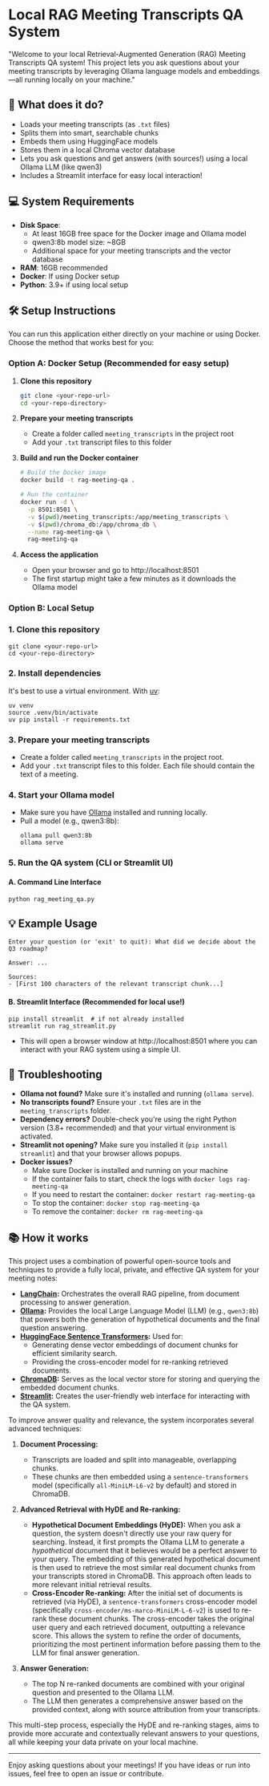 # Local RAG Meeting Transcripts QA System

"Welcome to your local Retrieval-Augmented Generation (RAG) Meeting Transcripts QA system! This project lets you ask questions about your meeting transcripts by leveraging Ollama language models and embeddings—all running locally on your machine."

## 🚀 What does it do?
- Loads your meeting transcripts (as `.txt` files)
- Splits them into smart, searchable chunks
- Embeds them using HuggingFace models
- Stores them in a local Chroma vector database
- Lets you ask questions and get answers (with sources!) using a local Ollama LLM (like qwen3)
- Includes a Streamlit interface for easy local interaction!

## 💻 System Requirements

- **Disk Space**: 
  - At least 16GB free space for the Docker image and Ollama model
  - qwen3:8b model size: ~8GB
  - Additional space for your meeting transcripts and the vector database
- **RAM**: 16GB recommended
- **Docker**: If using Docker setup
- **Python**: 3.9+ if using local setup

## 🛠️ Setup Instructions

You can run this application either directly on your machine or using Docker. Choose the method that works best for you:

### Option A: Docker Setup (Recommended for easy setup)

1. **Clone this repository**
   ```bash
   git clone <your-repo-url>
   cd <your-repo-directory>
   ```

2. **Prepare your meeting transcripts**
   - Create a folder called `meeting_transcripts` in the project root
   - Add your `.txt` transcript files to this folder

3. **Build and run the Docker container**
   ```bash
   # Build the Docker image
   docker build -t rag-meeting-qa .

   # Run the container
   docker run -d \
     -p 8501:8501 \
     -v $(pwd)/meeting_transcripts:/app/meeting_transcripts \
     -v $(pwd)/chroma_db:/app/chroma_db \
     --name rag-meeting-qa \
     rag-meeting-qa
   ```

4. **Access the application**
   - Open your browser and go to http://localhost:8501
   - The first startup might take a few minutes as it downloads the Ollama model

### Option B: Local Setup

### 1. Clone this repository

```
git clone <your-repo-url>
cd <your-repo-directory>
```

### 2. Install dependencies

It's best to use a virtual environment. With [uv](https://github.com/astral-sh/uv):

```
uv venv
source .venv/bin/activate
uv pip install -r requirements.txt
```

### 3. Prepare your meeting transcripts
- Create a folder called `meeting_transcripts` in the project root.
- Add your `.txt` transcript files to this folder. Each file should contain the text of a meeting.

### 4. Start your Ollama model
- Make sure you have [Ollama](https://ollama.com/) installed and running locally.
- Pull a model (e.g., qwen3:8b):
  ```
  ollama pull qwen3:8b
  ollama serve
  ```

### 5. Run the QA system (CLI or Streamlit UI)

#### **A. Command Line Interface**
```
python rag_meeting_qa.py

```
## 💡 Example Usage
```
Enter your question (or 'exit' to quit): What did we decide about the Q3 roadmap?

Answer: ...

Sources:
- [First 100 characters of the relevant transcript chunk...]

```
#### **B. Streamlit Interface (Recommended for local use!)**

```
pip install streamlit  # if not already installed
streamlit run rag_streamlit.py
```
- This will open a browser window at http://localhost:8501 where you can interact with your RAG system using a simple UI.


## 🧩 Troubleshooting
- **Ollama not found?** Make sure it's installed and running (`ollama serve`).
- **No transcripts found?** Ensure your `.txt` files are in the `meeting_transcripts` folder.
- **Dependency errors?** Double-check you're using the right Python version (3.8+ recommended) and that your virtual environment is activated.
- **Streamlit not opening?** Make sure you installed it (`pip install streamlit`) and that your browser allows popups.
- **Docker issues?**
  - Make sure Docker is installed and running on your machine
  - If the container fails to start, check the logs with `docker logs rag-meeting-qa`
  - If you need to restart the container: `docker restart rag-meeting-qa`
  - To stop the container: `docker stop rag-meeting-qa`
  - To remove the container: `docker rm rag-meeting-qa`

## 📚 How it works
This project uses a combination of powerful open-source tools and techniques to provide a fully local, private, and effective QA system for your meeting notes:

- **[LangChain](https://python.langchain.com/):** Orchestrates the overall RAG pipeline, from document processing to answer generation.
- **[Ollama](https://ollama.com/):** Provides the local Large Language Model (LLM) (e.g., `qwen3:8b`) that powers both the generation of hypothetical documents and the final question answering.
- **[HuggingFace Sentence Transformers](https://www.sbert.net/):** Used for:
    - Generating dense vector embeddings of document chunks for efficient similarity search.
    - Providing the cross-encoder model for re-ranking retrieved documents.
- **[ChromaDB](https://www.trychroma.com/):** Serves as the local vector store for storing and querying the embedded document chunks.
- **[Streamlit](https://streamlit.io/):** Creates the user-friendly web interface for interacting with the QA system.

To improve answer quality and relevance, the system incorporates several advanced techniques:

1.  **Document Processing:**
    - Transcripts are loaded and split into manageable, overlapping chunks.
    - These chunks are then embedded using a `sentence-transformers` model (specifically `all-MiniLM-L6-v2` by default) and stored in ChromaDB.

2.  **Advanced Retrieval with HyDE and Re-ranking:**
    - **Hypothetical Document Embeddings (HyDE):** When you ask a question, the system doesn't directly use your raw query for searching. Instead, it first prompts the Ollama LLM to generate a *hypothetical* document that it believes would be a perfect answer to your query. The embedding of this generated hypothetical document is then used to retrieve the most similar real document chunks from your transcripts stored in ChromaDB. This approach often leads to more relevant initial retrieval results.
    - **Cross-Encoder Re-ranking:** After the initial set of documents is retrieved (via HyDE), a `sentence-transformers` cross-encoder model (specifically `cross-encoder/ms-marco-MiniLM-L-6-v2`) is used to re-rank these document chunks. The cross-encoder takes the original user query and each retrieved document, outputting a relevance score. This allows the system to refine the order of documents, prioritizing the most pertinent information before passing them to the LLM for final answer generation.

3.  **Answer Generation:**
    - The top N re-ranked documents are combined with your original question and presented to the Ollama LLM.
    - The LLM then generates a comprehensive answer based on the provided context, along with source attribution from your transcripts.

This multi-step process, especially the HyDE and re-ranking stages, aims to provide more accurate and contextually relevant answers to your questions, all while keeping your data private on your local machine.

---

Enjoy asking questions about your meetings! If you have ideas or run into issues, feel free to open an issue or contribute.

